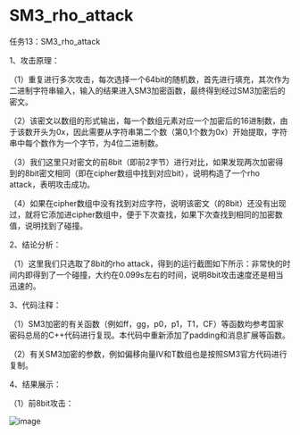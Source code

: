 # SM3_rho_attack
任务13：SM3_rho_attack

1、攻击原理：

（1）重复进行多次攻击，每次选择一个64bit的随机数，首先进行填充，其次作为二进制字符串输入，输入的结果进入SM3加密函数，最终得到经过SM3加密后的密文。

（2）该密文以数组的形式输出，每一个数组元素对应一个加密后的16进制数，由于该数开头为0x，因此需要从字符串第二个数（第0,1个数为0x）开始提取，字符串中每个数作为一个字节，为4位二进制数。

（3）我们这里只对密文的前8bit（即前2字节）进行对比，如果发现两次加密得到的8bit密文相同（即在cipher数组中找到对应bit），说明构造了一个rho attack，表明攻击成功。

（4）如果在cipher数组中没有找到对应字符，说明该密文（的8bit）还没有出现过，就将它添加进cipher数组中，便于下次查找，如果下次查找到相同的加密数值，说明找到了碰撞。

2、结论分析：

（1）这里我们只选取了8bit的rho attack，得到的运行截图如下所示：非常快的时间内即得到了一个碰撞，大约在0.099s左右的时间，说明8bit攻击速度还是相当迅速的。


3、代码注释：

（1）SM3加密的有关函数（例如ff，gg，p0，p1，T1，CF）等函数均参考国家密码总局的C++代码进行复现。本代码中重新添加了padding和消息扩展等函数。

（2）有关SM3加密的参数，例如偏移向量IV和T数组也是按照SM3官方代码进行复制。

4、结果展示：

（1）前8bit攻击：

![image](https://user-images.githubusercontent.com/108848022/180707034-e3500a6f-884d-455e-a99b-ab729b9e2594.png)



